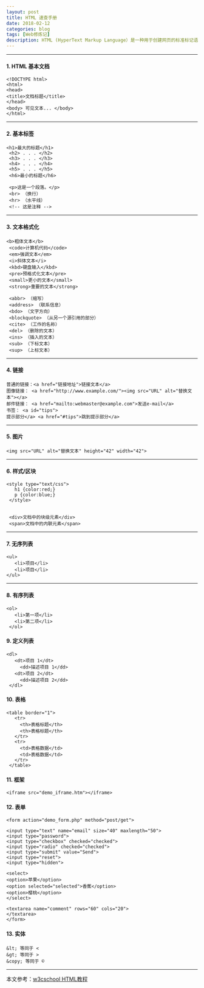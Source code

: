 ```yaml
---
layout: post
title: HTML 速查手册
date: 2018-02-12
categories: blog
tags: [Web修炼记]
description: HTML (HyperText Markup Language）是一种用于创建网页的标准标记语言。HTML 运行在浏览器上，由浏览器来解析。
---
```


---
#### 1. HTML 基本文档

	<!DOCTYPE html>
	<html>
	<head>
	<title>文档标题</title>
	</head>
	<body> 可见文本... </body>
	</html>


---

#### 2. 基本标签

	<h1>最大的标题</h1>
	 <h2> . . . </h2>
	 <h3> . . . </h3>
	 <h4> . . . </h4>
	 <h5> . . . </h5>
	 <h6>最小的标题</h6>
	 
	 <p>这是一个段落。</p>
	 <br> （换行）
	 <hr> （水平线）
	 <!-- 这是注释 -->

---

#### 3. 文本格式化

	<b>粗体文本</b>
	 <code>计算机代码</code>
	 <em>强调文本</em>
	 <i>斜体文本</i>
	 <kbd>键盘输入</kbd> 
	 <pre>预格式化文本</pre>
	 <small>更小的文本</small>
	 <strong>重要的文本</strong>
	 
	 <abbr> （缩写）
	 <address> （联系信息）
	 <bdo> （文字方向）
	 <blockquote> （从另一个源引用的部分）
	 <cite> （工作的名称）
	 <del> （删除的文本）
	 <ins> （插入的文本）
	 <sub> （下标文本）
	 <sup> （上标文本）

---

#### 4. 链接

	普通的链接：<a href="链接地址">链接文本</a>
	图像链接： <a href="http://www.example.com/"><img src="URL" alt="替换文本"></a> 
	邮件链接： <a href="mailto:webmaster@example.com">发送e-mail</a>
	书签： <a id="tips">
	提示部分</a> <a href="#tips">跳到提示部分</a>

---

#### 5. 图片

	<img src="URL" alt="替换文本" height="42" width="42">

---

#### 6. 样式/区块

	<style type="text/css">
	   h1 {color:red;}
	   p {color:blue;}
	 </style>
	 
	 
	 <div>文档中的块级元素</div>
	 <span>文档中的内联元素</span>

---

#### 7. 无序列表

	<ul>
	   <li>项目</li>
	   <li>项目</li>
	</ul>

---

#### 8. 有序列表
   
	<ol>
	   <li>第一项</li>
	   <li>第二项</li>
	 </ol>

#### 9. 定义列表

	<dl>
	   <dt>项目 1</dt>
	     <dd>描述项目 1</dd>
	   <dt>项目 2</dt>
	     <dd>描述项目 2</dd>
	 </dl>

#### 10. 表格

	<table border="1">
	   <tr>
	     <th>表格标题</th>
	     <th>表格标题</th>
	   </tr>
	   <tr>
	     <td>表格数据</td>
	     <td>表格数据</td>
	   </tr>
	 </table>
	 
#### 11. 框架

	<iframe src="demo_iframe.htm"></iframe>
	
#### 12. 表单	
	
	<form action="demo_form.php" method="post/get">
	
	<input type="text" name="email" size="40" maxlength="50"> 
	<input type="password"> 
	<input type="checkbox" checked="checked"> 
	<input type="radio" checked="checked"> 
	<input type="submit" value="Send"> 
	<input type="reset"> 
	<input type="hidden"> 
	
	<select> 
	<option>苹果</option> 
	<option selected="selected">香蕉</option> 
	<option>樱桃</option> 
	</select>
	
	<textarea name="comment" rows="60" cols="20">
	</textarea> 
	</form>
		
#### 13. 实体	
	
	&lt; 等同于 <
	&gt; 等同于 >
	&copy; 等同于 ©

---
	
本文参考：[w3cschool HTML教程](https://www.w3cschool.cn/html/)	
	